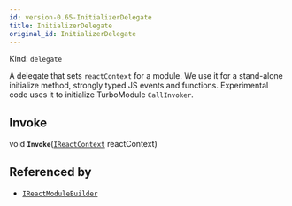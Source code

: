 ```yaml
---
id: version-0.65-InitializerDelegate
title: InitializerDelegate
original_id: InitializerDelegate
---
```


Kind: `delegate`

A delegate that sets `reactContext` for a module.
We use it for a stand-alone initialize method, strongly typed JS events and functions.
Experimental code uses it to initialize TurboModule `CallInvoker`.

## Invoke
void **`Invoke`**([`IReactContext`](IReactContext) reactContext)





## Referenced by
- [`IReactModuleBuilder`](IReactModuleBuilder)
